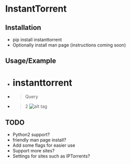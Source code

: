 # InstantTorrent

## Installation
* pip install instanttorrent
* Optionally install man page (instructions coming soon)

## Usage/Example
* # instanttorrent
* > Query
* > 2
![alt tag](http://i.imgur.com/N4tyFaF.jpg)

## TODO
* Python2 support?
* friendly man page install?
* Add some flags for easier use
* Support more sites?
* Settings for sites such as IPTorrents?
